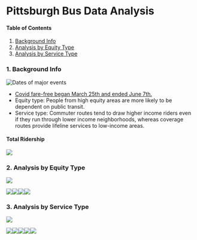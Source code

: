 Pittsburgh Bus Data Analysis
================

#### Table of Contents

1.  [Background Info](#info)
2.  [Analysis by Equity Type](#equity)
3.  [Analysis by Service Type](#service)

### 1\. Background Info<a name="info"></a>

![Dates of major events](major_events.png)

  - [Covid fare-free began March 25th and ended
    June 7th.](https://www.portauthority.org/covid-19/coronavirus/)
  - Equity type: People from high equity areas are more likely to be
    dependent on public transit.
  - Service type: Commuter routes tend to draw higher income riders even
    if they run through lower income neighborhoods, whereas coverage
    routes provide lifeline services to low-income
areas.

#### Total Ridership

![](pgh_new_format_files/figure-gfm/unnamed-chunk-2-1.png)<!-- -->

### 2\. Analysis by Equity Type<a name="equity"></a>

![](pgh_new_format_files/figure-gfm/unnamed-chunk-3-1.png)<!-- -->

![](pgh_new_format_files/figure-gfm/unnamed-chunk-4-1.png)<!-- -->![](pgh_new_format_files/figure-gfm/unnamed-chunk-4-2.png)<!-- -->![](pgh_new_format_files/figure-gfm/unnamed-chunk-4-3.png)<!-- -->![](pgh_new_format_files/figure-gfm/unnamed-chunk-4-4.png)<!-- -->

### 3\. Analysis by Service Type<a name="service"></a>

![](pgh_new_format_files/figure-gfm/unnamed-chunk-5-1.png)<!-- -->

![](pgh_new_format_files/figure-gfm/unnamed-chunk-6-1.png)<!-- -->![](pgh_new_format_files/figure-gfm/unnamed-chunk-6-2.png)<!-- -->![](pgh_new_format_files/figure-gfm/unnamed-chunk-6-3.png)<!-- -->![](pgh_new_format_files/figure-gfm/unnamed-chunk-6-4.png)<!-- -->![](pgh_new_format_files/figure-gfm/unnamed-chunk-6-5.png)<!-- -->
